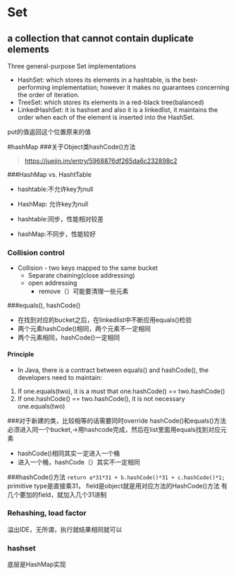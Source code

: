 # Set
## a collection that cannot contain duplicate elements

Three general-purpose Set implementations
- HashSet: which stores its elements in a hashtable, is the best-performing implementation; however it makes no guarantees concerning the order of iteration.
- TreeSet: which stores its elements in a red-black tree(balanced)
- LinkedHashSet: it is hashset and also it is a linkedlist, it maintains the order when each of the element is inserted into the HashSet.

put的值返回这个位置原来的值

#hashMap
###关于Object类hashCode()方法
>https://juejin.im/entry/5968876df265da6c232898c2

###HashMap vs. HashtTable


- hashtable:不允许key为null
- HashMap: 允许key为null

- hashtable:同步，性能相对较差
- hashMap:不同步，性能较好

### Collision control
- Collision - two keys mapped to the same bucket
    - Separate chaining(close addressing)
    - open addressing
        - remove（）可能要清理一些元素

###equals(), hashCode()
- 在找到对应的bucket之后，在linkedlist中不断应用equals()检验
- 两个元素hashCode()相同，两个元素不一定相同
- 两个元素相同，hashCode()一定相同
#### Principle
- In Java, there is a contract between equals() and hashCode(), the developers need to maintain:
1. If one.equals(two), it is a must that one.hashCode() == two.hashCode()
2. If one.hashCode() == two.hashCode(), it is not necessary one.equals(two)

###对于新建的类，比较相等的话需要同时override hashCode()和equals()方法
必须进入同一个bucket,->用hashcode完成，然后在list里面用equals找到对应元素

- hashCode()相同其实一定进入一个桶
- 进入一个桶，hashCode（）其实不一定相同

###hashCode()方法
`return a*31*31 + b.hashCode()*31 + c.hashCode()*1;`
primitive type是直接乘31， field是object就是用对应方法的HashCode()方法
有几个要加的field，就加入几个31进制


### Rehashing, load factor
溢出IDE，无所谓，执行就结果相同就可以

### hashset
底层是HashMap实现
